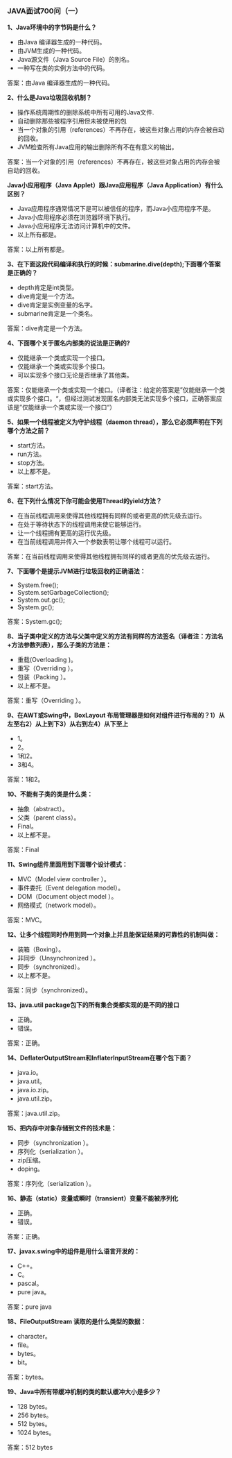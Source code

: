 ### JAVA面试700问（一）

**1、Java环境中的字节码是什么？**

- 由Java 编译器生成的一种代码。
- 由JVM生成的一种代码。
- Java源文件（Java Source File）的别名。
- 一种写在类的实例方法中的代码。

答案：由Java 编译器生成的一种代码。

**2、什么是Java垃圾回收机制？**

- 操作系统周期性的删除系统中所有可用的Java文件.
- 自动删除那些被程序引用但未被使用的包
- 当一个对象的引用（references）不再存在，被这些对象占用的内存会被自动的回收。
- JVM检查所有Java应用的输出删除所有不在有意义的输出。

答案：当一个对象的引用（references）不再存在，被这些对象占用的内存会被自动的回收。

 

**Java小应用程序（Java Applet）跟Java应用程序（Java Application）有什么区别？**

- Java应用程序通常情况下是可以被信任的程序，而Java小应用程序不是。
- Java小应用程序必须在浏览器环境下执行。
- Java小应用程序无法访问计算机中的文件。
- 以上所有都是。

答案：以上所有都是。

**3、在下面这段代码编译和执行的时候：submarine.dive(depth);下面哪个答案是正确的？**

- depth肯定是int类型。
- dive肯定是一个方法。
- dive肯定是实例变量的名字。
- submarine肯定是一个类名。

答案：dive肯定是一个方法。

**4、下面哪个关于匿名内部类的说法是正确的?**

- 仅能继承一个类或实现一个接口。
- 仅能继承一个类或实现多个接口。
- 可以实现多个接口无论是否继承了其他类。

答案：仅能继承一个类或实现一个接口。（译者注：给定的答案是”仅能继承一个类或实现多个接口。“，但经过测试发现匿名内部类无法实现多个接口，正确答案应该是”仅能继承一个类或实现一个接口“）

**5、如果一个线程被定义为守护线程（daemon thread），那么它必须声明在下列哪个方法之前？**

- start方法。
- run方法。
- stop方法。
- 以上都不是。

答案：start方法。

**6、在下列什么情况下你可能会使用Thread的yield方法？**

- 在当前线程调用来使得其他线程拥有同样的或者更高的优先级去运行。
- 在处于等待状态下的线程调用来使它能够运行。
- 让一个线程拥有更高的运行优先级。
- 在当前线程调用并传入一个参数表明让哪个线程可以运行。

答案：在当前线程调用来使得其他线程拥有同样的或者更高的优先级去运行。

**7、下面哪个是提示JVM进行垃圾回收的正确语法：**

- System.free();
- System.setGarbageCollection();
- System.out.gc();
- System.gc();

答案：System.gc();

**8、当子类中定义的方法与父类中定义的方法有同样的方法签名（译者注：方法名+方法参数列表），那么子类的方法是：**

- 重载(Overloading )。
- 重写（Overriding ）。
- 包装（Packing ）。
- 以上都不是。

答案：重写（Overriding ）。

**9、在AWT或Swing中，BoxLayout 布局管理器是如何对组件进行布局的？1）从左至右2）从上到下3）从右到左4）从下至上**

- 1。
- 2。
- 1和2。
- 3和4。

答案：1和2。

**10、不能有子类的类是什么类：**

- 抽象（abstract）。
- 父类（parent class）。
- Final。
- 以上都不是。

答案：Final

**11、Swing组件里面用到下面哪个设计模式：**

- MVC（Model view controller ）。
- 事件委托（Event delegation model）。
- DOM（Document object model ）。
- 网络模式（network model）。

答案：MVC。

**12、让多个线程同时作用到同一个对象上并且能保证结果的可靠性的机制叫做：**

- 装箱（Boxing）。
- 非同步（Unsynchronized ）。
- 同步（synchronized）。
- 以上都不是。

答案：同步（synchronized）。

**13、java.util package包下的所有集合类都实现的是不同的接口**

- 正确。
- 错误。

答案：正确。

**14、DeflaterOutputStream和InflaterInputStream在哪个包下面？**

- java.io。
- java.util。
- java.io.zip。
- java.util.zip。

答案：java.util.zip。

**15、把内存中对象存储到文件的技术是：**

- 同步（synchronization ）。
- 序列化（serialization ）。
- zip压缩。
- doping。

答案：序列化（serialization ）。

**16、静态（static）变量或瞬时（transient）变量不能被序列化**

- 正确。
- 错误。

答案：正确。

**17、javax.swing中的组件是用什么语言开发的：**

- C++。
- C。
- pascal。
- pure java。

答案：pure java

**18、FileOutputStream 读取的是什么类型的数据：**

- character。
- file。
- bytes。
- bit。

答案：bytes。

**19、Java中所有带缓冲机制的类的默认缓冲大小是多少？**

- 128 bytes。
- 256 bytes。
- 512 bytes。
- 1024 bytes。

答案：512 bytes